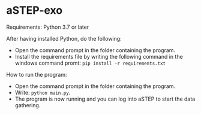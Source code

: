 # aSTEP-exo

Requirements:
Python 3.7 or later

After having installed Python, do the following:
- Open the command prompt in the folder containing the program.
- Install the requirements file by writing the following command in the windows command promt:
``pip install -r requirements.txt``

How to run the program:
- Open the command prompt in the folder containing the program.
- Write: ``python main.py``.
- The program is now running and you can log into aSTEP to start the data gathering.
